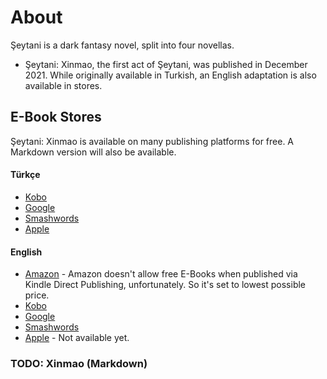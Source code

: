 # About
Şeytani is a dark fantasy novel, split into four novellas.
* Şeytani: Xinmao, the first act of Şeytani, was published in December 2021. While originally available in Turkish, an English adaptation is also available in stores.

## E-Book Stores
Şeytani: Xinmao is available on many publishing platforms for free. A Markdown version will also be available.

#### Türkçe
* [Kobo](https://www.kobo.com/tr/tr/ebook/xinmao)
* [Google](https://play.google.com/store/books/details/Sinan_Ozan_%C3%96zel_%C5%9Eeytani_Xinmao?id=oABTEAAAQBAJ)
* [Smashwords](https://www.smashwords.com/books/view/1119559)
* [Apple](https://books.apple.com/us/book/%C5%9Feytani-xinmao/id1598742042)

#### English
* [Amazon](https://www.amazon.com/dp/B09QBGL834) - Amazon doesn't allow free E-Books when published via Kindle Direct Publishing, unfortunately. So it's set to lowest possible price.
* [Kobo](https://www.kobo.com/tr/tr/ebook/xinmao-1)
* [Google](https://play.google.com/store/books/details?id=C9NYEAAAQBAJ)
* [Smashwords](https://www.smashwords.com/books/view/1126382)
* [Apple]() - Not available yet. 

### TODO: Xinmao (Markdown)
